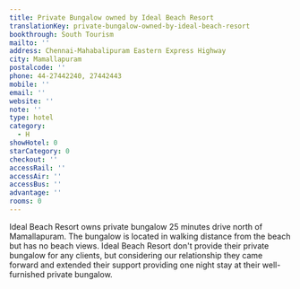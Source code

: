 ```yaml
---
title: Private Bungalow owned by Ideal Beach Resort
translationKey: private-bungalow-owned-by-ideal-beach-resort
bookthrough: South Tourism
mailto: ''
address: Chennai-Mahabalipuram Eastern Express Highway
city: Mamallapuram
postalcode: ''
phone: 44-27442240, 27442443
mobile: ''
email: ''
website: ''
note: ''
type: hotel
category:
  - H
showHotel: 0
starCategory: 0
checkout: ''
accessRail: ''
accessAir: ''
accessBus: ''
advantage: ''
rooms: 0
---
```

Ideal Beach Resort owns private bungalow 25 minutes drive north of Mamallapuram. The bungalow is located in walking distance from the beach but has no beach views.     Ideal Beach Resort don't provide their private bungalow for any clients, but considering our relationship they came forward and extended their support providing one night stay at their well-furnished private bungalow.